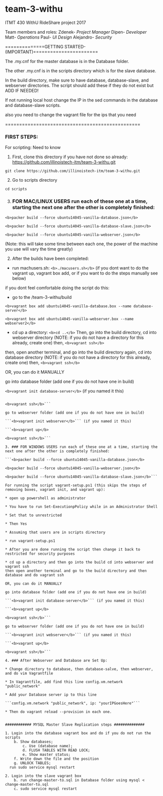 # team-3-withu
ITMT 430 WithU RideShare project 2017

Team members and roles:
Zdenek- *Project Manager*
Dipen- *Developer*
Matt- *Operations*
Paul- *UI Design* 
Alejandro- *Security*

==============GETTING STARTED-(IMPORTANT)=======================

The .my.cnf for the master database is in the 
Database folder.

The other .my.cnf is in the scripts directory
which is for the slave database.

In the build directory, make sure to have database, database-slave,
and webserver directories. The script should add these if they do not exist but ADD IF NEEDED!

If not running local host change the IP in
the sed commands in the database and 
database-slave scripts.

also you need to change the vagrant file
for the ips that you need

================================================

### FIRST STEPS: 
For scripting: Need to know

1. First, clone this directory if you have not done so already:
https://github.com/illinoistech-itm/team-3-withu.git

```git clone https://github.com/illinoistech-itm/team-3-withu.git```

2. Go to scripts directory

```cd scripts```

3. ### FOR MAC/LINUX USERS run each of these one at a time, starting the next one after the other is completely finished:

```<b>packer build --force ubuntu14045-vanilla-database.json</b>```

```<b>packer build --force ubuntu14045-vanilla-database-slave.json</b>```

```<b>packer build --force ubuntu14045-vanilla-webserver.json</b>```

(Note: this will take some time between each one, the power of the machine you use will vary the time greatly)


 2. After the builds have been completed:
 * run machusers.sh:
```<b>./macusers.sh</b>```
 (if you dont want to do the vagrant up, vagrant box add, or if you want to do the steps manually see below)


if you dont feel comfortable doing the script do this:

* go to the /team-3-withu/build

```<b>vagrant box add ubuntu14045-vanilla-database.box --name database-server</b>```

```<b>vagrant box add ubuntu14045-vanilla-webserver.box --name webserver2</b>```

* cd up a directory:
```<b>cd ..</b>```
Then, go into the build directory, cd into webserver directory (NOTE: if you do not have a directory for this already, create one) 
 then, 
```<b>vagrant ssh</b>```

then, open another terminal, and go into the build directory again, cd into database directory (NOTE: if you do not have a directory for this already, create one)
then, 
```<b>vagrant ssh</b>```

OR, you can do it MANUALLY

go into database folder (add one if you do not have one in build)

```<b>vagrant init database-server</b>``` (if you named it this)

```<b>vagrant up</b>

<b>vagrant ssh</b>```

go to webserver folder (add one if you do not have one in build) 

```<b>vagrant init webserver</b>``` (if you named it this)

```<b>vagrant up</b> 

<b>vagrant ssh</b>```

3. ### FOR WINDOWS USERS run each of these one at a time, starting the next one after the other is completely finished:

```<b>packer build --force ubuntu14045-vanilla-database.json</b>

<b>packer build --force ubuntu14045-vanilla-webserver.json</b>

<b>packer build --force ubuntu14045-vanilla-database-slave.json</b>```

For running the script vagrant-setup.ps1 (this skips the steps of removing boxes, vagrant init, and vagrant up):

* open up powershell as administrator 

* You have to run Set-ExecutionpPolicy while in an Administrator Shell

* Set that to unrestricted

* Then Yes

* Assuming that users are in scripts directory

* run vagrant-setup.ps1

* After you are done running the script then change it back to restricted for security purposes

* cd up a directory and then go into the build cd into webserver and vagrant ssh
then open another terminal and go to the build directory and then database and do vagrant ssh

OR, you can do it MANUALLY

go into database folder (add one if you do not have one in build)

```<b>vagrant init database-server</b>``` (if you named it this)

```<b>vagrant up</b>

<b>vagrant ssh</b>```

go to webserver folder (add one if you do not have one in build) 

```<b>vagrant init webserver</b>``` (if you named it this)

```<b>vagrant up</b> 

<b>vagrant ssh</b>```

4. ### After Webserver and Database are Set Up:

* Change directory to database, then database-salve, then webserver, and do vim Vagrantfile

* In Vagrantfile, add find this line config.vm.network "public_network"

* Add your Database server ip to this line

```config.vm.network "public_network", ip: "yourIPGoesHere"```

* Then do vagrant reload --provision in each one.


############ MYSQL Master Slave Replication steps ##############

1. Login into the database vagrant box and do if you do not run the scripts
  	b. Show databases;
		c. Use (database name);
		d. FLUSH TABLES WITH READ LOCK;
		e. Show master status;
    f. Write down the file and the position
    g. UNLOCK TABLES;
  run sudo service mysql restart
    
2. Login into the slave vagrant box
    b. run change-master-to.sql in Database folder using mysql < change-master-to.sql 
    c. sudo service mysql restart

